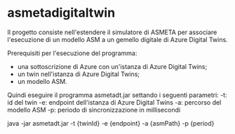 # asmetadigitaltwin

Il progetto consiste nell'estendere il simulatore di ASMETA per associare l'esecuzione di un modello ASM a un gemello digitale di Azure Digital Twins.

Prerequisiti per l'esecuzione del programma:
- una sottoscrizione di Azure con un'istanza di Azure Digital Twins;
- un twin nell'istanza di Azure Digital Twins;
- un modello ASM.

Quindi eseguire il programma asmetadt.jar settando i seguenti parametri:
  -t: id del twin
  -e: endpoint dell'istanza di Azure Digital Twins
  -a: percorso del modello ASM
  -p: periodo di sincronizzazione in millisecondi

java -jar asmetadt.jar -t \{twinId\} -e \{endpoint\} -a {asmPath} -p {period}
